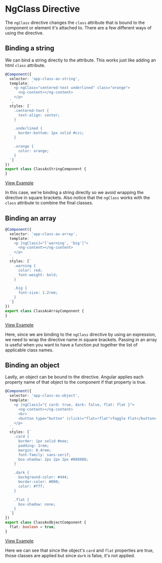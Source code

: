 # NgClass Directive

The `ngClass` directive changes the `class` attribute that is bound to the component or element it's attached to. There are a few different ways of using the directive.

## Binding a string

We can bind a string directly to the attribute. This works just like adding an html `class` attribute.

```typescript
@Component({
  selector: 'app-class-as-string',
  template: `
    <p ngClass="centered-text underlined" class="orange">
      <ng-content></ng-content>
    </p>
  `,
  styles: [`
    .centered-text {
      text-align: center;
    }

    .underlined {
      border-bottom: 1px solid #ccc;
    }

    .orange {
      color: orange;
    }
  `]
})
export class ClassAsStringComponent {
}
```

[View Example](https://plnkr.co/edit/uUtjY1Qlkx5dOB8gsqCm?p=preview)

In this case, we're binding a string directly so we avoid wrapping the directive in square brackets. Also notice that the `ngClass` works with the `class` attribute to combine the final classes.

## Binding an array

```typescript
@Component({
  selector: 'app-class-as-array',
  template: `
    <p [ngClass]="['warning', 'big']">
      <ng-content></ng-content>
    </p>
  `,
  styles: [`
    .warning {
      color: red;
      font-weight: bold;
    }

    .big {
      font-size: 1.2rem;
    }
  `]
})
export class ClassAsArrayComponent {
}
```

[View Example](https://plnkr.co/edit/uUtjY1Qlkx5dOB8gsqCm?p=preview)

Here, since we are binding to the `ngClass` directive by using an expression, we need to wrap the directive name in square brackets. Passing in an array is useful when you want to have a function put together the list of applicable class names.

## Binding an object

Lastly, an object can be bound to the directive. Angular applies each property name of that object to the component if that property is true.

```typescript
@Component({
  selector: 'app-class-as-object',
  template: `
    <p [ngClass]="{ card: true, dark: false, flat: flat }">
      <ng-content></ng-content>
      <br>
      <button type="button" (click)="flat=!flat">Toggle Flat</button>
    </p>
  `,
  styles: [`
    .card {
      border: 1px solid #eee;
      padding: 1rem;
      margin: 0.4rem;
      font-family: sans-serif;
      box-shadow: 2px 2px 2px #888888;
    }

    .dark {
      background-color: #444;
      border-color: #000;
      color: #fff;
    }

    .flat {
      box-shadow: none;
    }
  `]
})
export class ClassAsObjectComponent {
  flat: boolean = true;
}
```

[View Example](https://plnkr.co/edit/uUtjY1Qlkx5dOB8gsqCm?p=preview)

Here we can see that since the object's `card` and `flat` properties are true, those classes are applied but since `dark` is false, it's not applied.

